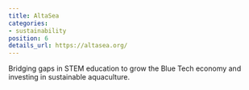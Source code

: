 ```yaml
---
title: AltaSea
categories:
- sustainability
position: 6
details_url: https://altasea.org/
---
```


Bridging gaps in STEM education to grow the Blue Tech economy and investing in sustainable aquaculture.
